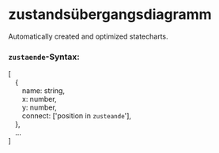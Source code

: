 # zustandsübergangsdiagramm

Automatically created and optimized statecharts.

### `zustaende`-Syntax:

[\
&emsp;{\
&emsp;&emsp;name: string,\
&emsp;&emsp;x: number,\
&emsp;&emsp;y: number,\
&emsp;&emsp;connect: ['position in `zusteande`'],\
&emsp;},\
&emsp;...\
]
